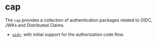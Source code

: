 # cap

The `cap` provides a collection of authentication packages related to OIDC, JWKs and Distributed Claims.

* [`oidc`](./oidc): with initial support for the authorization code flow.  
